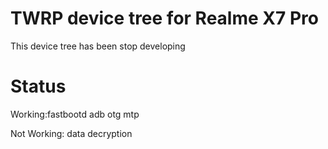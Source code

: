 # TWRP device tree for Realme X7 Pro
 This device tree has been stop developing
# Status
Working:fastbootd
        adb
        otg
        mtp

Not Working: data decryption

